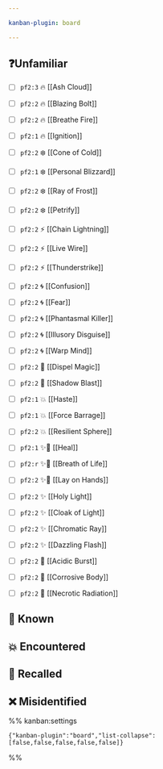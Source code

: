 ```yaml
---

kanban-plugin: board

---
```


## ❓Unfamiliar

- [ ] `pf2:3` 🔥 [[Ash Cloud]]
- [ ] `pf2:2` 🔥 [[Blazing Bolt]]
- [ ] `pf2:2` 🔥 [[Breathe Fire]]
- [ ] `pf2:1` 🔥 [[Ignition]]
- [ ] `pf2:2` ❄️ [[Cone of Cold]]
- [ ] `pf2:1` ❄️ [[Personal Blizzard]]
- [ ] `pf2:2` ❄️ [[Ray of Frost]]
- [ ] `pf2:2` ❄️ [[Petrify]]
- [ ] `pf2:2` ⚡ [[Chain Lightning]]
- [ ] `pf2:2` ⚡ [[Live Wire]]
- [ ] `pf2:2` ⚡ [[Thunderstrike]]
- [ ] `pf2:2` 🌀 [[Confusion]]
- [ ] `pf2:2` 🌀 [[Fear]]
- [ ] `pf2:2` 🌀 [[Phantasmal Killer]]
- [ ] `pf2:2` 🌀 [[Illusory Disguise]]
- [ ] `pf2:2` 🌀 [[Warp Mind]]
- [ ] `pf2:2` 🌌 [[Dispel Magic]]
- [ ] `pf2:2` 🌌 [[Shadow Blast]]
- [ ] `pf2:1` 💥 [[Haste]]
- [ ] `pf2:1` 💥 [[Force Barrage]]
- [ ] `pf2:2` 💥 [[Resilient Sphere]]
- [ ] `pf2:1` ✨💊 [[Heal]]
- [ ] `pf2:r` ✨💊 [[Breath of Life]]
- [ ] `pf2:2` ✨💊 [[Lay on Hands]]
- [ ] `pf2:2` ✨ [[Holy Light]]
- [ ] `pf2:2` ✨ [[Cloak of Light]]
- [ ] `pf2:2` ✨ [[Chromatic Ray]]
- [ ] `pf2:2` ✨ [[Dazzling Flash]]
- [ ] `pf2:2` 🧪 [[Acidic Burst]]
- [ ] `pf2:2` 🧪 [[Corrosive Body]]
- [ ] `pf2:2` 🧪 [[Necrotic Radiation]]


## 🧠 Known



## 💥 Encountered



## 📖 Recalled



## ❌ Misidentified





%% kanban:settings
```
{"kanban-plugin":"board","list-collapse":[false,false,false,false,false]}
```
%%